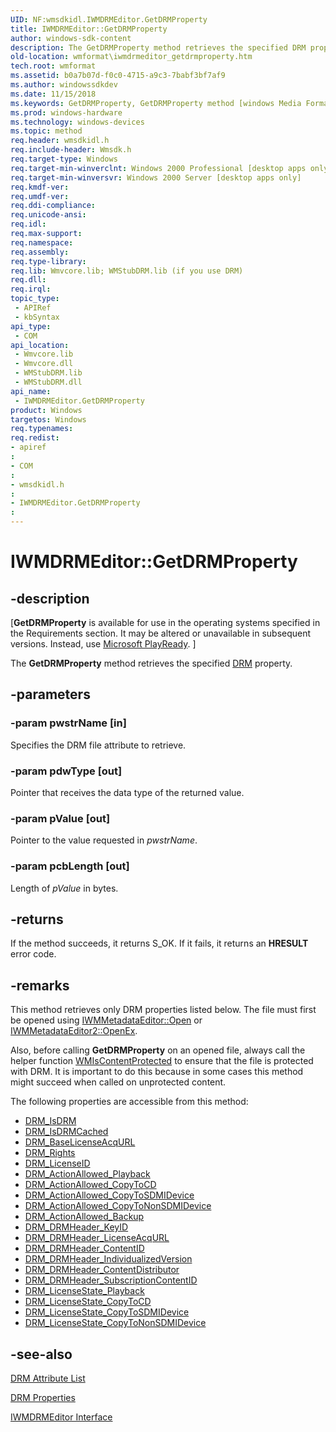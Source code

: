 ```yaml
---
UID: NF:wmsdkidl.IWMDRMEditor.GetDRMProperty
title: IWMDRMEditor::GetDRMProperty
author: windows-sdk-content
description: The GetDRMProperty method retrieves the specified DRM property.
old-location: wmformat\iwmdrmeditor_getdrmproperty.htm
tech.root: wmformat
ms.assetid: b0a7b07d-f0c0-4715-a9c3-7babf3bf7af9
ms.author: windowssdkdev
ms.date: 11/15/2018
ms.keywords: GetDRMProperty, GetDRMProperty method [windows Media Format], GetDRMProperty method [windows Media Format],IWMDRMEditor interface, IWMDRMEditor interface [windows Media Format],GetDRMProperty method, IWMDRMEditor.GetDRMProperty, IWMDRMEditor::GetDRMProperty, IWMDRMEditorGetDRMProperty, wmformat.iwmdrmeditor_getdrmproperty, wmsdkidl/IWMDRMEditor::GetDRMProperty
ms.prod: windows-hardware
ms.technology: windows-devices
ms.topic: method
req.header: wmsdkidl.h
req.include-header: Wmsdk.h
req.target-type: Windows
req.target-min-winverclnt: Windows 2000 Professional [desktop apps only],Windows Media Format 9 Series SDK, or later versions of the SDK
req.target-min-winversvr: Windows 2000 Server [desktop apps only]
req.kmdf-ver: 
req.umdf-ver: 
req.ddi-compliance: 
req.unicode-ansi: 
req.idl: 
req.max-support: 
req.namespace: 
req.assembly: 
req.type-library: 
req.lib: Wmvcore.lib; WMStubDRM.lib (if you use DRM)
req.dll: 
req.irql: 
topic_type:
 - APIRef
 - kbSyntax
api_type:
 - COM
api_location:
 - Wmvcore.lib
 - Wmvcore.dll
 - WMStubDRM.lib
 - WMStubDRM.dll
api_name:
 - IWMDRMEditor.GetDRMProperty
product: Windows
targetos: Windows
req.typenames: 
req.redist: 
- apiref
: 
- COM
: 
- wmsdkidl.h
: 
- IWMDRMEditor.GetDRMProperty
: 
---
```


# IWMDRMEditor::GetDRMProperty


## -description


<p class="CCE_Message">[<b>GetDRMProperty</b> is available for use in the operating systems specified in the Requirements section. It may be altered or unavailable in subsequent versions. Instead, use <a href="http://go.microsoft.com/fwlink/p/?linkid=325240">Microsoft PlayReady</a>.
]


The <b>GetDRMProperty</b> method retrieves the specified <a href="wmformat_glossary.htm">DRM</a> property.




## -parameters




### -param pwstrName [in]

Specifies the DRM file attribute to retrieve.


### -param pdwType [out]

Pointer that receives the data type of the returned value.


### -param pValue [out]

Pointer to the value requested in <i>pwstrName</i>.


### -param pcbLength [out]

Length of <i>pValue</i> in bytes.


## -returns



If the method succeeds, it returns S_OK. If it fails, it returns an <b>HRESULT</b> error code.




## -remarks



This method retrieves only DRM properties listed below. The file must first be opened using <a href="https://msdn.microsoft.com/01dd09ff-35d2-4e00-9eab-5110a426449f">IWMMetadataEditor::Open</a> or <a href="https://msdn.microsoft.com/e35f5f85-659e-4a1f-8bfd-4ad3e946d733">IWMMetadataEditor2::OpenEx</a>.

Also, before calling <b>GetDRMProperty</b> on an opened file, always call the helper function <a href="https://msdn.microsoft.com/a28cdf06-8c4f-41ff-b9dc-eddf9bc9d674">WMIsContentProtected</a> to ensure that the file is protected with DRM. It is important to do this because in some cases this method might succeed when called on unprotected content.

The following properties are accessible from this method:

<ul>
<li>
<a href="https://msdn.microsoft.com/1d728135-25e9-4ab8-873d-b7df3e8cae83">DRM_IsDRM</a>
</li>
<li>
<a href="https://msdn.microsoft.com/868e3ada-d608-41d6-93d7-0b7930cbf2f9">DRM_IsDRMCached</a>
</li>
<li>
<a href="https://msdn.microsoft.com/9acaac44-81b2-467c-9510-023fbb47dd04">DRM_BaseLicenseAcqURL</a>
</li>
<li>
<a href="https://msdn.microsoft.com/fbf62e8d-069e-427b-9093-6c579cdaa96a">DRM_Rights</a>
</li>
<li>
<a href="https://msdn.microsoft.com/d5967f5b-99b6-41ea-8494-ac4a7331bbfe">DRM_LicenseID</a>
</li>
<li>
<a href="https://msdn.microsoft.com/7c8d7631-7edc-482d-afdb-758c4a0ecc22">DRM_ActionAllowed_Playback</a>
</li>
<li>
<a href="https://msdn.microsoft.com/c650bb2e-6cec-404a-8ece-7a5687cda99f">DRM_ActionAllowed_CopyToCD</a>
</li>
<li>
<a href="https://msdn.microsoft.com/3ffb9c8f-5640-4ab5-9939-f9525ab960c6">DRM_ActionAllowed_CopyToSDMIDevice</a>
</li>
<li>
<a href="https://msdn.microsoft.com/517ceeb5-4979-4667-ba54-8b9b1c6069f2">DRM_ActionAllowed_CopyToNonSDMIDevice</a>
</li>
<li>
<a href="https://msdn.microsoft.com/49b503ff-a2ca-405c-a8ac-49653c62e13e">DRM_ActionAllowed_Backup</a>
</li>
<li>
<a href="https://msdn.microsoft.com/cf9fe829-8473-4dd5-9a99-48b709fec0d8">DRM_DRMHeader_KeyID</a>
</li>
<li>
<a href="https://msdn.microsoft.com/00c788b4-b291-4df5-9926-0badc7357faf">DRM_DRMHeader_LicenseAcqURL</a>
</li>
<li>
<a href="https://msdn.microsoft.com/fda38778-2fdf-4218-aad2-e4cf351d74e9">DRM_DRMHeader_ContentID</a>
</li>
<li>
<a href="https://msdn.microsoft.com/2ac24660-8b7a-4dba-9f9f-ad8b13a22f5c">DRM_DRMHeader_IndividualizedVersion</a>
</li>
<li>
<a href="https://msdn.microsoft.com/ea9ae7ba-35cc-4e86-995c-9abcdae48f9c">DRM_DRMHeader_ContentDistributor</a>
</li>
<li>
<a href="https://msdn.microsoft.com/e582d841-4865-40d3-889e-847d3aac0a7c">DRM_DRMHeader_SubscriptionContentID</a>
</li>
<li>
<a href="https://msdn.microsoft.com/deb559e6-1854-4ac7-bc77-c641e9579fde">DRM_LicenseState_Playback</a>
</li>
<li>
<a href="https://msdn.microsoft.com/0a32ce53-87ce-4b63-bfd6-3a0dd629dabc">DRM_LicenseState_CopyToCD</a>
</li>
<li>
<a href="https://msdn.microsoft.com/16d6748f-7998-4239-925d-d9d3952aab1b">DRM_LicenseState_CopyToSDMIDevice</a>
</li>
<li>
<a href="https://msdn.microsoft.com/aa0099b0-c6f8-4e27-a1f4-b98155d277aa">DRM_LicenseState_CopyToNonSDMIDevice</a>
</li>
</ul>



## -see-also




<a href="https://msdn.microsoft.com/222ef91c-b776-4de8-b1ad-88c2beca05aa">DRM Attribute List</a>



<a href="https://msdn.microsoft.com/862fc8bc-6e40-4496-862a-c12c8a382116">DRM Properties</a>



<a href="https://msdn.microsoft.com/a404d30d-0b42-44c9-93e6-3eb9ef9e40fc">IWMDRMEditor Interface</a>
 

 

